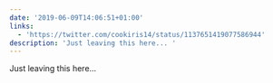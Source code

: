 ```yaml
---
date: '2019-06-09T14:06:51+01:00'
links:
  - 'https://twitter.com/cookiris14/status/1137651419077586944'
description: 'Just leaving this here... '
---
```

Just leaving this here... 

